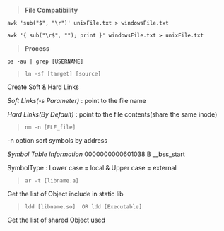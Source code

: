 > **File Compatibility**

```awk 'sub("$", "\r")' unixFile.txt > windowsFile.txt```

```awk '{ sub("\r$", ""); print }' windowsFile.txt > unixFile.txt```

> **Process**

```ps -au | grep [USERNAME]```

> ```ln -sf [target] [source]```

Create Soft & Hard Links

*Soft Links(-s Parameter)* : point to the file name

*Hard Links(By Default)*   : point to the file contents(share the same inode)

> ```nm -n [ELF_file]```

-n option sort symbols by address

*Symbol Table Information*
<VirtualAddress>        <SymbolType>    <SymbolName>
0000000000601038        B                __bss_start

SymbolType : Lower case = local & Upper case = external

> ```ar -t [libname.a]```

Get the list of Object include in static lib

> ```ldd [libname.so]  OR ldd [Executable]```

Get the list of shared Object used
